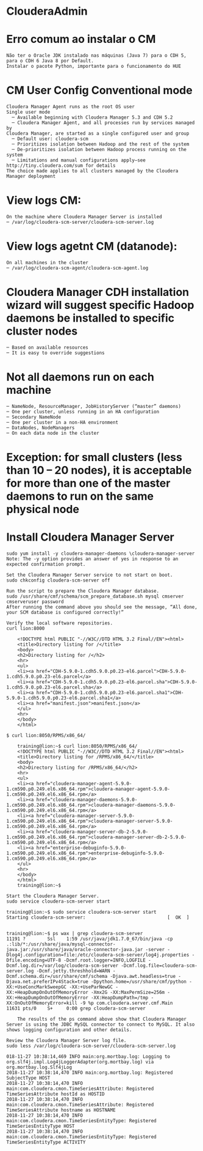 # ClouderaAdmin

# Erro comum ao instalar o CM
    Não ter o Oracle JDK instalado nas máquinas (Java 7) para o CDH 5, para o CDH 6 Java 8 por Default.
    Instalar o pacote Python, importante para o funcionamento do HUE
    
# CM User Config Conventional mode
    Cloudera Manager Agent runs as the root OS user
    Single user mode
      ─ Available beginning with Cloudera Manager 5.3 and CDH 5.2
      ─ Cloudera Manager Agent, and all processes run by services managed by
    Cloudera Manager, are started as a single configured user and group
      ─ Default user: cloudera-scm
      ─ Prioritizes isolation between Hadoop and the rest of the system
      ─ De-prioritizes isolation between Hadoop process running on the system
      ─ Limitations and manual configurations apply—see http://tiny.cloudera.com/sum for details
    The choice made applies to all clusters managed by the Cloudera Manager deployment

# View logs CM:
    On the machine where Cloudera Manager Server is installed
    ─ /var/log/cloudera-scm-server/cloudera-scm-server.log
# View logs agetnt CM (datanode):
    On all machines in the cluster
    ─ /var/log/cloudera-scm-agent/cloudera-scm-agent.log

# Cloudera Manager CDH installation wizard will suggest specific Hadoop daemons be installed to specific cluster nodes
    ─ Based on available resources
    ─ It is easy to override suggestions
# Not all daemons run on each machine
    ─ NameNode, ResourceManager, JobHistoryServer (“master” daemons)
    ─ One per cluster, unless running in an HA configuration
    ─ Secondary NameNode
    ─ One per cluster in a non-HA environment
    ─ DataNodes, NodeManagers
    ─ On each data node in the cluster
# Exception: for small clusters (less than 10 – 20 nodes), it is acceptable for more than one of the master daemons to run on the same physical node

# Install Cloudera Manager Server
    sudo yum install -y cloudera-manager-daemons \cloudera-manager-server
    Note: The -y option provides an answer of yes in response to an expected confirmation prompt.
    
    Set the Cloudera Manager Server service to not start on boot.
    sudo chkconfig cloudera-scm-server off
    
    Run the script to prepare the Cloudera Manager database.
    sudo /usr/share/cmf/schema/scm_prepare_database.sh mysql cmserver cmserveruser password
    After running the command above you should see the message, “All done, your SCM database is configured correctly!”
    
    Verify the local software repositories.
    curl lion:8000
  
        <!DOCTYPE html PUBLIC "-//W3C//DTD HTML 3.2 Final//EN"><html>
        <title>Directory listing for /</title>
        <body>
        <h2>Directory listing for /</h2>
        <hr>
        <ul>
        <li><a href="CDH-5.9.0-1.cdh5.9.0.p0.23-el6.parcel">CDH-5.9.0-1.cdh5.9.0.p0.23-el6.parcel</a>
        <li><a href="CDH-5.9.0-1.cdh5.9.0.p0.23-el6.parcel.sha">CDH-5.9.0-1.cdh5.9.0.p0.23-el6.parcel.sha</a>
        <li><a href="CDH-5.9.0-1.cdh5.9.0.p0.23-el6.parcel.sha1">CDH-5.9.0-1.cdh5.9.0.p0.23-el6.parcel.sha1</a>
        <li><a href="manifest.json">manifest.json</a>
        </ul>
        <hr>
        </body>
        </html>

    $ curl lion:8050/RPMS/x86_64/
    
        training@lion:~$ curl lion:8050/RPMS/x86_64/
        <!DOCTYPE html PUBLIC "-//W3C//DTD HTML 3.2 Final//EN"><html>
        <title>Directory listing for /RPMS/x86_64/</title>
        <body>
        <h2>Directory listing for /RPMS/x86_64/</h2>
        <hr>
        <ul>
        <li><a href="cloudera-manager-agent-5.9.0-1.cm590.p0.249.el6.x86_64.rpm">cloudera-manager-agent-5.9.0-1.cm590.p0.249.el6.x86_64.rpm</a>
        <li><a href="cloudera-manager-daemons-5.9.0-1.cm590.p0.249.el6.x86_64.rpm">cloudera-manager-daemons-5.9.0-1.cm590.p0.249.el6.x86_64.rpm</a>
        <li><a href="cloudera-manager-server-5.9.0-1.cm590.p0.249.el6.x86_64.rpm">cloudera-manager-server-5.9.0-1.cm590.p0.249.el6.x86_64.rpm</a>
        <li><a href="cloudera-manager-server-db-2-5.9.0-1.cm590.p0.249.el6.x86_64.rpm">cloudera-manager-server-db-2-5.9.0-1.cm590.p0.249.el6.x86_64.rpm</a>
        <li><a href="enterprise-debuginfo-5.9.0-1.cm590.p0.249.el6.x86_64.rpm">enterprise-debuginfo-5.9.0-1.cm590.p0.249.el6.x86_64.rpm</a>
        </ul>
        <hr>
        </body>
        </html>
        training@lion:~$ 

    Start the Cloudera Manager Server.
    sudo service cloudera-scm-server start
    
    training@lion:~$ sudo service cloudera-scm-server start
    Starting cloudera-scm-server:                              [  OK  ]


    training@lion:~$ ps wax | grep cloudera-scm-server
    11191 ?        Ssl    1:59 /usr/java/jdk1.7.0_67/bin/java -cp .:lib/*:/usr/share/java/mysql-connector-java.jar:/usr/share/java/oracle-connector-java.jar -server -Dlog4j.configuration=file:/etc/cloudera-scm-server/log4j.properties -Dfile.encoding=UTF-8 -Dcmf.root.logger=INFO,LOGFILE -Dcmf.log.dir=/var/log/cloudera-scm-server -Dcmf.log.file=cloudera-scm-server.log -Dcmf.jetty.threshhold=WARN -Dcmf.schema.dir=/usr/share/cmf/schema -Djava.awt.headless=true -Djava.net.preferIPv4Stack=true -Dpython.home=/usr/share/cmf/python -XX:+UseConcMarkSweepGC -XX:+UseParNewGC -XX:+HeapDumpOnOutOfMemoryError -Xmx2G -XX:MaxPermSize=256m -XX:+HeapDumpOnOutOfMemoryError -XX:HeapDumpPath=/tmp -XX:OnOutOfMemoryError=kill -9 %p com.cloudera.server.cmf.Main
    11631 pts/0    S+     0:00 grep cloudera-scm-server
    
        The results of the ps command above show that Cloudera Manager Server is using the JDBC MySQL connector to connect to MySQL. It also shows logging configuration and other details.
    
    Review the Cloudera Manager Server log file.
    sudo less /var/log/cloudera-scm-server/cloudera-scm-server.log
    
    018-11-27 10:38:14,469 INFO main:org.mortbay.log: Logging to org.slf4j.impl.Log4jLoggerAdapter(org.mortbay.log) via org.mortbay.log.Slf4jLog
    2018-11-27 10:38:14,470 INFO main:org.mortbay.log: Registered SubjectType HOST
    2018-11-27 10:38:14,470 INFO main:com.cloudera.cmon.TimeSeriesAttribute: Registered TimeSeriesAttribute hostId as HOSTID
    2018-11-27 10:38:14,470 INFO main:com.cloudera.cmon.TimeSeriesAttribute: Registered TimeSeriesAttribute hostname as HOSTNAME
    2018-11-27 10:38:14,470 INFO main:com.cloudera.cmon.TimeSeriesEntityType: Registered TimeSeriesEntityType HOST
    2018-11-27 10:38:14,470 INFO main:com.cloudera.cmon.TimeSeriesEntityType: Registered TimeSeriesEntityType ACTIVITY


